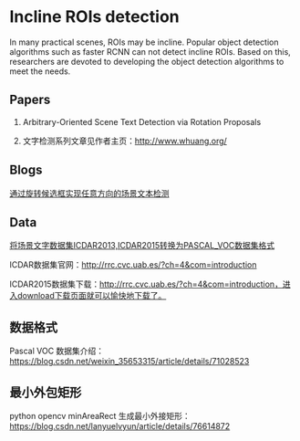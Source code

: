 # Incline ROIs detection

In many practical scenes, ROIs may be incline. Popular object detection algorithms such as faster RCNN can not detect incline ROIs. Based on this, researchers are devoted to developing the object detection algorithms to meet the needs.

## Papers

1. Arbitrary-Oriented Scene Text Detection via Rotation Proposals


2. 文字检测系列文章见作者主页：http://www.whuang.org/

## Blogs

 [通过旋转候选框实现任意方向的场景文本检测](https://blog.csdn.net/Jsmile_msj/article/details/72957967)



## Data

[将场景文字数据集ICDAR2013,ICDAR2015转换为PASCAL_VOC数据集格式](https://blog.csdn.net/u013250416/article/details/78821877)

ICDAR数据集官网：http://rrc.cvc.uab.es/?ch=4&com=introduction

ICDAR2015数据集下载：http://rrc.cvc.uab.es/?ch=4&com=introduction，进入download下载页面就可以愉快地下载了。

## 数据格式

Pascal VOC 数据集介绍：https://blog.csdn.net/weixin_35653315/article/details/71028523
## 最小外包矩形
python opencv minAreaRect 生成最小外接矩形：https://blog.csdn.net/lanyuelvyun/article/details/76614872
